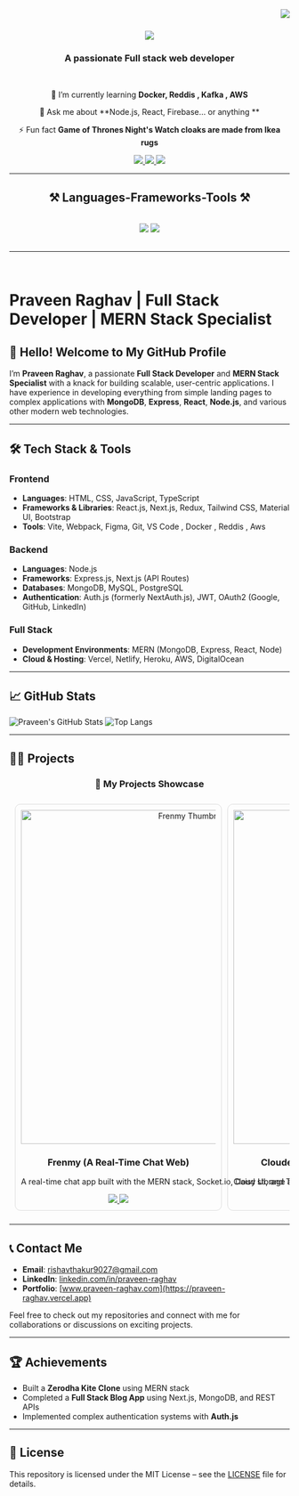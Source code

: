 <img align="right" src="https://visitor-badge.laobi.icu/badge?page_id=Praveen-Raghav97.Praveen-Raghav97" />

<h1 align="center">
    <img src="https://readme-typing-svg.herokuapp.com/?font=Righteous&size=35&center=true&vCenter=true&width=500&height=70&duration=4000&lines=Hi+There!+👋;+I'm+Praveen+Raghav!;" />
</h1>

<h3 align="center">A passionate Full stack web developer </h3>

<br/>

<div align="center">
 
 🌱 I’m currently learning **Docker, Reddis , Kafka , AWS**

💬 Ask me about **Node.js, React, Firebase... or anything **

⚡ Fun fact **Game of Thrones Night's Watch cloaks are made from Ikea rugs**

 </div>
 
<div align="center"> 
  <a href="mailto:rishavthakur9027@gmail.com">
    <img src="https://img.shields.io/badge/Gmail-333333?style=for-the-badge&logo=gmail&logoColor=red" />
  </a>
  <a href="https://linkedin.com/in/praveen-raghav" target="_blank">
    <img src="https://img.shields.io/badge/LinkedIn-0077B5?style=for-the-badge&logo=linkedin&logoColor=white" target="_blank" />
  </a>
  <a href="https://praveen-raghav.vercel.app" target="_blank">
     <img src="https://img.shields.io/badge/Portfolio-FF5722?style=for-the-badge&logo=todoist&logoColor=white" target="_blank" /> <!-- sqlite, safari, google-chrome are other good icon options -->
  </a>
</div>

 <hr/>
 
<h2 align="center">⚒️ Languages-Frameworks-Tools ⚒️</h2>
<br/>
<div align="center">
    <img src="https://skillicons.dev/icons?i=html,css,javascript,react,nextjs,bootstrap,tailwind,git,github,postman,docker" />
 <img src="https://skillicons.dev/icons?i=java,nodejs,typescript,express,firebase,mongodb,prisma,mysql,vercel,netlify,aws" /><br>
</div>

<br/>
<hr/>
<br/>


# Praveen Raghav | Full Stack Developer | MERN Stack Specialist



## 👋 Hello! Welcome to My GitHub Profile

I’m **Praveen Raghav**, a passionate **Full Stack Developer** and **MERN Stack Specialist** with a knack for building scalable, user-centric applications. I have experience in developing everything from simple landing pages to complex applications with **MongoDB**, **Express**, **React**, **Node.js**, and various other modern web technologies.

---

## 🛠️ Tech Stack & Tools

### **Frontend**  
- **Languages**: HTML, CSS, JavaScript, TypeScript  
- **Frameworks & Libraries**: React.js, Next.js, Redux, Tailwind CSS, Material UI, Bootstrap  
- **Tools**: Vite, Webpack, Figma, Git, VS Code  , Docker , Reddis , Aws

### **Backend**  
- **Languages**: Node.js  
- **Frameworks**: Express.js, Next.js (API Routes)  
- **Databases**: MongoDB, MySQL, PostgreSQL  
- **Authentication**: Auth.js (formerly NextAuth.js), JWT, OAuth2 (Google, GitHub, LinkedIn)  

### **Full Stack**  
- **Development Environments**: MERN (MongoDB, Express, React, Node)  
- **Cloud & Hosting**: Vercel, Netlify, Heroku, AWS, DigitalOcean  

---

## 📈 GitHub Stats

![Praveen's GitHub Stats](https://github-readme-stats.vercel.app/api?username=Praveen-Raghav97&show_icons=true&theme=radical)
![Top Langs](https://github-readme-stats.vercel.app/api/top-langs/?username=Praveen-Raghav97&layout=compact&theme=radical)

---

## 🧑‍💻 Projects

<div align="center">

### 🚀 My Projects Showcase
  
<div style="display: flex; gap: 10px; overflow-x: auto; white-space: nowrap; padding: 10px;">

<!-- Frenmy -->
<div style="width: 350px; border: 1px solid #ddd; border-radius: 10px; padding: 10px; text-align: center;">
  <img style="width:600px" src="https://res.cloudinary.com/derlbfbjz/image/upload/v1738163156/Screenshot_2025-01-29_203512_yvmwje.png" width="100%" alt="Frenmy Thumbnail"/>
  <h3>Frenmy (A Real-Time Chat Web)</h3>
  <p>A real-time chat app built with the MERN stack, Socket.io, Daisy UI, and Tailwind CSS.</p>
  <a href="https://chat-app-home.vercel.app" target="_blank">
    <img  src="https://img.shields.io/badge/Live%20Preview-%2300C853?style=for-the-badge&logo=vercel&logoColor=white" />
  </a>
  <a href="https://github.com/Praveen-Raghav97/chat-app-home" target="_blank">
    <img  src="https://img.shields.io/badge/GitHub-Code-%23181717?style=for-the-badge&logo=github&logoColor=white" />
  </a>
</div>

<!-- Cloudex -->
<div style="width: 350px; border: 1px solid #ddd; border-radius: 10px; padding: 10px; text-align: center;">
  <img style="width:600px" src="https://res.cloudinary.com/derlbfbjz/image/upload/v1735470243/Screenshot_2024-12-29_153425_va7elo.png" width="100%" alt="Cloudex Thumbnail"/>
  <h3>Cloudex (A Cloud Web Storage)</h3>
  <p>Cloud storage and file management for developers, businesses, and individuals.</p>
  <a href="https://cloudex-home.vercel.app" target="_blank">
    <img src="https://img.shields.io/badge/Live%20Preview-%2300C853?style=for-the-badge&logo=vercel&logoColor=white" />
  </a>
  <a href="https://github.com/Praveen-Raghav97/cloudex-home" target="_blank">
    <img src="https://img.shields.io/badge/GitHub-Code-%23181717?style=for-the-badge&logo=github&logoColor=white" />
  </a>
</div>

<!-- Hunter -->
<div style="width:350px; border: 1px solid #ddd; border-radius: 10px; padding: 10px; text-align: center;">
  <img  style="width:600px" src="https://res.cloudinary.com/derlbfbjz/image/upload/v1735633082/hunt-pro1_ahqroq.png" width="100%" alt="Hunter Thumbnail"/>
  <h3>Hunter (A Video Calling Web)</h3>
  <p>A modern video calling application.</p>
  <a href="https://hunter-video-calling.vercel.app" target="_blank">
    <img src="https://img.shields.io/badge/Live%20Preview-%2300C853?style=for-the-badge&logo=vercel&logoColor=white" />
  </a>
  <a href="https://github.com/Praveen-Raghav97/Hunter-Video-Calling" target="_blank">
    <img src="https://img.shields.io/badge/GitHub-Code-%23181717?style=for-the-badge&logo=github&logoColor=white" />
  </a>
</div>

<!-- Flexibble -->
<div style="width: 350px; border: 1px solid #ddd; border-radius: 10px; padding: 10px; text-align: center;">
  <img style="width:600px" src="https://res.cloudinary.com/derlbfbjz/image/upload/v1731736932/abrtfcdtr3mfj2ov8kgf.png" width="100%" alt="Flexibble Thumbnail"/>
  <h3>Flexibble (A Project Sharing Platform)</h3>
  <p>A Dribbble-inspired web application featuring real-time post sharing and a sleek design.</p>
  <a href="#" target="_blank">
    <img src="https://img.shields.io/badge/Live%20Preview-%2300C853?style=for-the-badge&logo=vercel&logoColor=white" />
  </a>
  <a href="https://github.com/Praveen-Raghav97/flexibble-app" target="_blank">
    <img src="https://img.shields.io/badge/GitHub-Code-%23181717?style=for-the-badge&logo=github&logoColor=white" />
  </a>
</div>

</div>

</div>









---

## 📞 Contact Me

- **Email**: [rishavthakur9027@gmail.com](rishavthakur9027@gmail.com)
- **LinkedIn**: [linkedin.com/in/praveen-raghav](https://www.linkedin.com/in/praveen-raghav)
- **Portfolio**: [www.praveen-raghav.com](https://praveen-raghav.vercel.app)

Feel free to check out my repositories and connect with me for collaborations or discussions on exciting projects.

---

## 🏆 Achievements

- Built a **Zerodha Kite Clone** using MERN stack
- Completed a **Full Stack Blog App** using Next.js, MongoDB, and REST APIs
- Implemented complex authentication systems with **Auth.js**

---

## 📝 License

This repository is licensed under the MIT License – see the [LICENSE](LICENSE) file for details.
